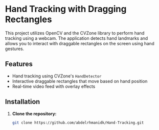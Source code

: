 # Hand Tracking with Dragging Rectangles

This project utilizes OpenCV and the CVZone library to perform hand tracking using a webcam. The application detects hand landmarks and allows you to interact with draggable rectangles on the screen using hand gestures.

## Features

- Hand tracking using CVZone's `HandDetector`
- Interactive draggable rectangles that move based on hand position
- Real-time video feed with overlay effects

## Installation

1. **Clone the repository:**
   ```bash
   git clone https://github.com/abdelrhmanidk/Hand-Tracking.git